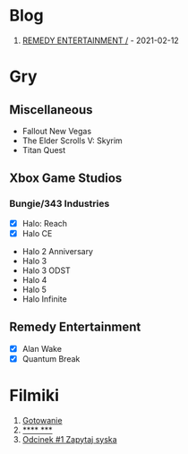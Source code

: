 # Blog
1. [REMEDY ENTERTAINMENT /](https://gamesreview.pl/2021/02/12/remedy-entertainment/) - 2021-02-12

# Gry
## Miscellaneous 
* Fallout New Vegas
* The Elder Scrolls V: Skyrim
* Titan Quest

## Xbox Game Studios
### Bungie/343 Industries
* [x] Halo: Reach 
* [x] Halo CE
* Halo 2 Anniversary
* Halo 3
* Halo 3 ODST
* Halo 4
* Halo 5
* Halo Infinite 
## Remedy Entertainment
* [x] Alan Wake
* [x] Quantum Break

# Filmiki
1. [Gotowanie](https://youtu.be/QSI6xcnBYxU)
2. [**** ***](https://youtu.be/jUIHku8m9LA)
3. [Odcinek #1 Zapytaj syska](https://youtu.be/xXR6Jeo7s9g)